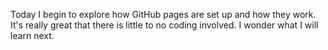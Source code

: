 Today I begin to explore how GitHub pages are set up and how they work. It's really great that there is little to no coding involved. I wonder what I will learn next.
